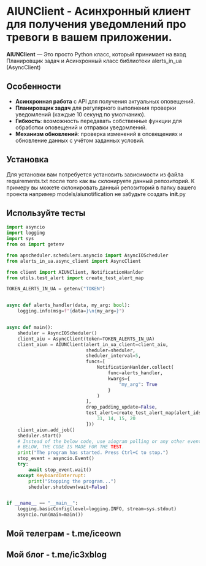 # AIUNClient - Асинхронный клиент для получения уведомлений про тревоги в вашем приложении.
**AIUNClient** — Это просто Python класс, который принимает на вход Планировщик задач и Асинхронный класс библиотеки alerts_in_ua (AsyncClient)

## Особенности

- **Асинхронная работа** с API для получения актуальных оповещений.
- **Планировщик задач** для регулярного выполнения проверки уведомлений (каждые 10 секунд по умолчанию).
- **Гибкость**: возможность передавать собственные функции для обработки оповещений и отправки уведомлений.
- **Механизм обновлений**: проверка изменений в оповещениях и обновление данных с учётом заданных условий.
  
## Установка
Для установки вам потребуется установить зависимости из файла requirements.txt после того как вы склонируете данный репозиторий.
К примеру вы можете склонировать данный репозиторий в папку вашего проекта например models/aiunotification не забудьте создать __init__.py


## Используйте тесты

```python
import asyncio
import logging
import sys
from os import getenv

from apscheduler.schedulers.asyncio import AsyncIOScheduler
from alerts_in_ua.async_client import AsyncClient

from client import AIUNClient, NotificationHanlder
from utils.test_alert import create_test_alert_map

TOKEN_ALERTS_IN_UA = getenv("TOKEN")


async def alerts_handler(data, my_arg: bool):
    logging.info(msg=f"{data=}\n{my_arg=}")


async def main():
    sheduler = AsyncIOScheduler()
    client_aiu = AsyncClient(token=TOKEN_ALERTS_IN_UA)
    client_aiun = AIUNClient(alert_in_ua_client=client_aiu,
                             sheduler=sheduler,
                             sheduler_interval=5,
                             funcs=[
                                 NotificationHanlder.collect(
                                     func=alerts_handler,
                                     kwargs={
                                         "my_arg": True
                                     }
                                 )
                             ],
                             drop_padding_update=False,
                             test_alert=create_test_alert_map(alert_ids=[
                                 31, 14, 15, 20
                             ]))
    client_aiun.add_job()
    sheduler.start()
    # Instead of the below code, use aiogram polling or any other event loop.
    # BELOW, THE CODE IS MADE FOR THE TEST.
    print("The program has started. Press Ctrl+C to stop.")
    stop_event = asyncio.Event()
    try:
        await stop_event.wait()
    except KeyboardInterrupt:
        print("Stopping the program...")
        sheduler.shutdown(wait=False)


if __name__ == "__main__":
    logging.basicConfig(level=logging.INFO, stream=sys.stdout)
    asyncio.run(main=main())

```

## Мой телеграм - t.me/iceown
## Мой блог - t.me/ic3xblog